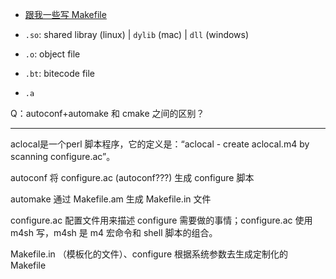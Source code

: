 * [跟我一些写 Makefile](https://seisman.github.io/how-to-write-makefile/overview.html)

* `.so`: shared libray (linux) | `dylib` (mac) | `dll` (windows)
* `.o`: object file
* `.bt`: bitecode file
* `.a`

Q：autoconf+automake 和 cmake 之间的区别？

-----

aclocal是一个perl 脚本程序，它的定义是：“aclocal - create aclocal.m4 by scanning configure.ac”。

autoconf 将 configure.ac (autoconf???) 生成 configure 脚本

automake 通过 Makefile.am 生成 Makefile.in 文件

configure.ac 配置文件用来描述 configure 需要做的事情；configure.ac 使用 m4sh 写，m4sh 是 m4 宏命令和 shell 脚本的组合。

Makefile.in （模板化的文件）、configure 根据系统参数去生成定制化的 Makefile


